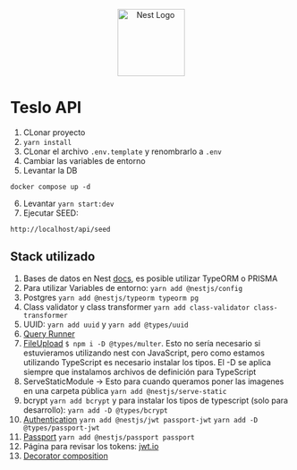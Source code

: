 <p align="center">
  <a href="http://nestjs.com/" target="blank"><img src="https://nestjs.com/img/logo-small.svg" width="120" alt="Nest Logo" /></a>
</p>

# Teslo API
1. CLonar proyecto
2. ```yarn install```
3. CLonar el archivo  ```.env.template``` y renombrarlo a ```.env```
4. Cambiar las variables de entorno
5. Levantar la DB
```
docker compose up -d
```
6. Levantar ```yarn start:dev```
7. Ejecutar SEED:
```
http://localhost/api/seed
```

## Stack utilizado
1. Bases de datos en Nest [docs](https://docs.nestjs.com/techniques/database), es posible utilizar TypeORM o PRISMA
2. Para utilizar Variables de entorno: `yarn add @nestjs/config`
3. Postgres `yarn add @nestjs/typeorm typeorm pg`
4. Class validator y class transformer ```yarn add class-validator class-transformer```
5. UUID: `yarn add uuid` y `yarn add @types/uuid`
6. [Query Runner](https://orkhan.gitbook.io/typeorm/docs/insert-query-builder)
7. [FileUpload](https://docs.nestjs.com/techniques/file-upload) ```$ npm i -D @types/multer```. Esto no sería necesario si estuvieramos utilizando nest con JavaScript, pero como estamos utilizando TypeScript es necesario instalar los tipos. El -D se aplica siempre que instalamos archivos de definición para TypeScript
8. ServeStaticModule -> Esto para cuando queramos poner las imagenes en una carpeta pública ```yarn add @nestjs/serve-static```
9. bcrypt ```yarn add bcrypt``` y para instalar los tipos de typescript (solo para desarrollo): ```yarn add -D @types/bcrypt```
10. [Authentication](https://docs.nestjs.com/security/authentication) ```yarn add @nestjs/jwt passport-jwt``` ```yarn add -D @types/passport-jwt```
11. [Passport](https://docs.nestjs.com/recipes/passport) ```yarn add @nestjs/passport passport```
12. Página para revisar los tokens: [jwt.io](jwt.io)
13. [Decorator composition](https://docs.nestjs.com/custom-decorators#decorator-composition)